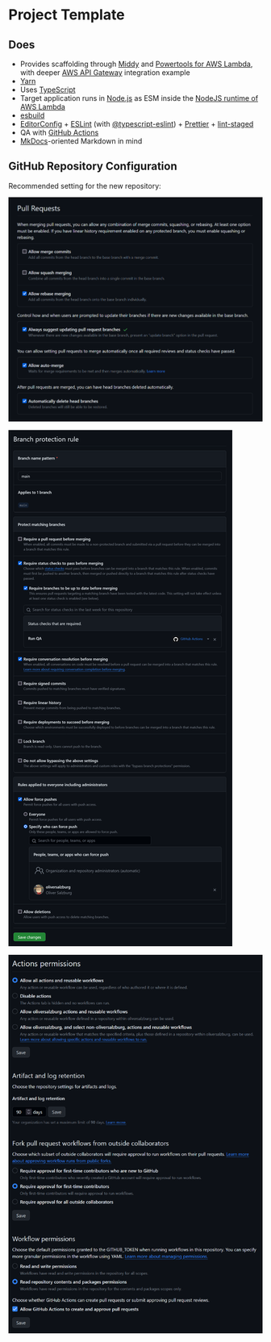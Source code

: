 # Project Template

## Does

- Provides scaffolding through [Middy](https://middy.js.org/) and [Powertools for AWS Lambda](https://docs.powertools.aws.dev/lambda/typescript/latest/), with deeper [AWS API Gateway](https://aws.amazon.com/api-gateway/) integration example
- [Yarn](https://yarnpkg.com/)
- Uses [TypeScript](https://www.typescriptlang.org/)
- Target application runs in [Node.js](https://nodejs.org/) as ESM inside the [NodeJS runtime of AWS Lambda](https://docs.aws.amazon.com/lambda/latest/dg/lambda-nodejs.html)
- [esbuild](https://esbuild.github.io/)
- [EditorConfig](https://editorconfig.org/) + [ESLint](https://eslint.org/) (with [@typescript-eslint](https://typescript-eslint.io/)) + [Prettier](https://prettier.io/) + [lint-staged](https://github.com/okonet/lint-staged)
- QA with [GitHub Actions](https://github.com/features/actions)
- [MkDocs](https://www.mkdocs.org/)-oriented Markdown in mind

## GitHub Repository Configuration

Recommended setting for the new repository:

![Pull requests settings](docs/pull-requests.png)

![Branch protection settings](docs/branch-protection-rules.png)

![Actions permissions settings](docs/actions-permissions.png)
